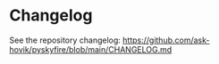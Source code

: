 # Changelog

See the repository changelog: https://github.com/ask-hovik/pyskyfire/blob/main/CHANGELOG.md
